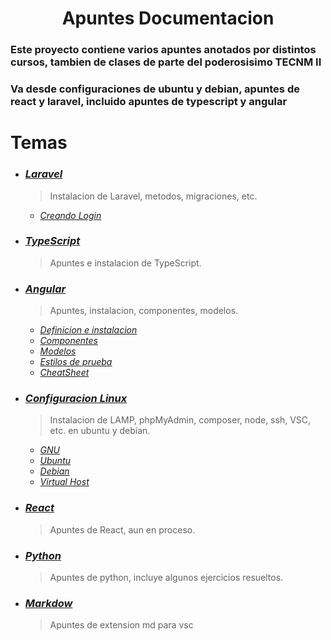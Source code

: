 <h1 align="center">Apuntes Documentacion</h1>

### Este proyecto contiene varios apuntes anotados por distintos cursos, tambien de clases de parte del poderosisimo TECNM II

### Va desde configuraciones de ubuntu y debian, apuntes de react y laravel, incluido apuntes de typescript y angular

# Temas 

- ### ***[Laravel](ApuntesLaravel/laravel.md)*** 
  > Instalacion de Laravel, metodos, migraciones, etc.
  - *[Creando Login](ApuntesLaravel/creandoLogin.md)*
- ### ***[TypeScript](ApuntesFront/apuntes_typescript.md)***
  > Apuntes e instalacion de TypeScript.
- ### ***[Angular]()***
  > Apuntes, instalacion, componentes, modelos.
  - *[Definicion e instalacion](ApuntesFront/angular/angular.md)*
  - *[Componentes](ApuntesFront/angular/componente.md)*
  - *[Modelos](ApuntesFront/angular/model.md)*
  - *[Estilos de prueba](ApuntesFront/angular/estilos-basicos.css)*
  - *[CheatSheet](ApuntesFront/cheat/angular-cheat-sheet.pdf)*
- ### ***[Configuracion Linux](ApuntesLinux)***
    > Instalacion de LAMP, phpMyAdmin, composer, node, ssh, VSC, etc. en ubuntu y debian.
    - *[GNU](ApuntesLinux/gnu.md)*
    - *[Ubuntu](ApuntesLinux/ubuntu_config/desarrollador.md)*
    - *[Debian](ApuntesLinux/debian_config/desarrollador.md)*
    - *[Virtual Host](ApuntesLinux/virtualHost.md)*
<!-- - ### ***[ECMAS6](ApuntesPLF/ECMAS6.md)***
  > Apuntes de JS con babel. -->
- ### ***[React](ApuntesReact/React/React.md)***
  > Apuntes de React, aun en proceso.
<!-- - ### ***[ReactNative]()***
  > Apuntes de React Native aun en proceso. -->
- ### ***[Python](Python/)***
  > Apuntes de python, incluye algunos ejercicios resueltos.

- ### ***[Markdow](ApunteMarkdow/apunttes.md)***
  > Apuntes de extension md para vsc
